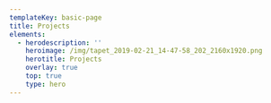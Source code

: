 ```yaml
---
templateKey: basic-page
title: Projects
elements:
  - herodescription: ''
    heroimage: /img/tapet_2019-02-21_14-47-58_202_2160x1920.png
    herotitle: Projects
    overlay: true
    top: true
    type: hero
---
```


